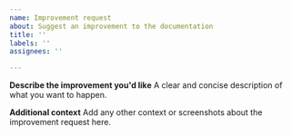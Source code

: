 ```yaml
---
name: Improvement request
about: Suggest an improvement to the documentation
title: ''
labels: ''
assignees: ''

---
```


**Describe the improvement you'd like**
A clear and concise description of what you want to happen.

**Additional context**
Add any other context or screenshots about the improvement request here.
